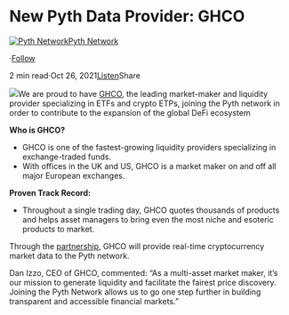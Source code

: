 New Pyth Data Provider: GHCO
============================

[![Pyth Network](https://miro.medium.com/v2/resize:fill:88:88/1*rdK3rHcWpkge6BRQRIwBjA.jpeg)](/?source=post_page-----5073228cdef9--------------------------------)[Pyth Network](/?source=post_page-----5073228cdef9--------------------------------)

·[Follow](https://medium.com/m/signin?actionUrl=https%3A%2F%2Fmedium.com%2F_%2Fsubscribe%2Fuser%2Ff55fccc0ad62&operation=register&redirect=https%3A%2F%2Fpythnetwork.medium.com%2Fnew-pyth-data-ghco-5073228cdef9&user=Pyth+Network&userId=f55fccc0ad62&source=post_page-f55fccc0ad62----5073228cdef9---------------------post_header-----------)

2 min read·Oct 26, 2021[Listen](https://medium.com/m/signin?actionUrl=https%3A%2F%2Fmedium.com%2Fplans%3Fdimension%3Dpost_audio_button%26postId%3D5073228cdef9&operation=register&redirect=https%3A%2F%2Fpythnetwork.medium.com%2Fnew-pyth-data-ghco-5073228cdef9&source=-----5073228cdef9---------------------post_audio_button-----------)Share

![](https://miro.medium.com/v2/resize:fit:1400/1*p-oVFW888OpmqA7oXwVOQQ.png)We are proud to have [GHCO](https://www.ghco.co.uk/), the leading market-maker and liquidity provider specializing in ETFs and crypto ETPs, joining the Pyth network in order to contribute to the expansion of the global DeFi ecosystem

**Who is GHCO?**

* GHCO is one of the fastest-growing liquidity providers specializing in exchange-traded funds.
* With offices in the UK and US, GHCO is a market maker on and off all major European exchanges.

**Proven Track Record:**

* Throughout a single trading day, GHCO quotes thousands of products and helps asset managers to bring even the most niche and esoteric products to market.

Through the [partnership](https://www.ghco.co.uk/2021/10/26/ghco-joins-the-pyth-network/), GHCO will provide real-time cryptocurrency market data to the Pyth network.

Dan Izzo, CEO of GHCO, commented: “As a multi-asset market maker, it’s our mission to generate liquidity and facilitate the fairest price discovery. Joining the Pyth Network allows us to go one step further in building transparent and accessible financial markets.”

